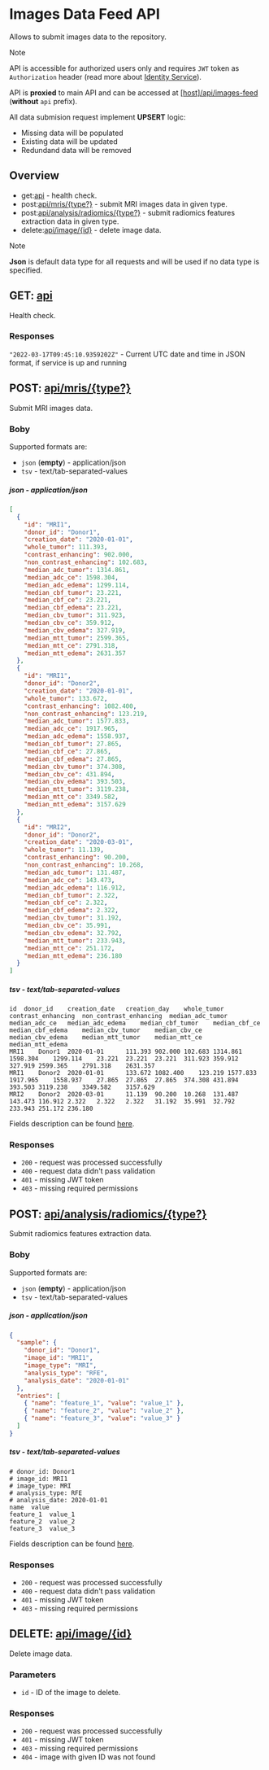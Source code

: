 # Images Data Feed API
Allows to submit images data to the repository.

> [!Note]
> API is accessible for authorized users only and requires `JWT` token as `Authorization` header (read more about [Identity Service](https://github.com/dkfz-unite/unite-identity)).

API is **proxied** to main API and can be accessed at [[host]/api/images-feed](http://localhost/api/images-feed) (**without** `api` prefix).

All data submision request implement **UPSERT** logic:
- Missing data will be populated
- Existing data will be updated
- Redundand data will be removed


## Overview
- get:[api](#get-api) - health check.
- post:[api/mris/{type?}](#post-apimristype) - submit MRI images data in given type.
- post:[api/analysis/radiomics/{type?}](#post-apianalysisradiomicstype) - submit radiomics features extraction data in given type.
- delete:[api/image/{id}](#delete-apiimageid) - delete image data.

> [!Note]
> **Json** is default data type for all requests and will be used if no data type is specified.


## GET: [api](http://localhost:5102/api)
Health check.

### Responses
`"2022-03-17T09:45:10.9359202Z"` - Current UTC date and time in JSON format, if service is up and running


## POST: [api/mris/{type?}](http://localhost:5102/api/mris)
Submit MRI images data.

### Boby
Supported formats are:
- `json` (**empty**) - application/json
- `tsv` - text/tab-separated-values

##### json - application/json
```json
[
  {
    "id": "MRI1",
    "donor_id": "Donor1",
    "creation_date": "2020-01-01",
    "whole_tumor": 111.393,
    "contrast_enhancing": 902.000,
    "non_contrast_enhancing": 102.683,
    "median_adc_tumor": 1314.861,
    "median_adc_ce": 1598.304,
    "median_adc_edema": 1299.114,
    "median_cbf_tumor": 23.221,
    "median_cbf_ce": 23.221,
    "median_cbf_edema": 23.221,
    "median_cbv_tumor": 311.923,
    "median_cbv_ce": 359.912,
    "median_cbv_edema": 327.919,
    "median_mtt_tumor": 2599.365,
    "median_mtt_ce": 2791.318,
    "median_mtt_edema": 2631.357
  },
  {
    "id": "MRI1",
    "donor_id": "Donor2",
    "creation_date": "2020-01-01",
    "whole_tumor": 133.672,
    "contrast_enhancing": 1082.400,
    "non_contrast_enhancing": 123.219,
    "median_adc_tumor": 1577.833,
    "median_adc_ce": 1917.965,
    "median_adc_edema": 1558.937,
    "median_cbf_tumor": 27.865,
    "median_cbf_ce": 27.865,
    "median_cbf_edema": 27.865,
    "median_cbv_tumor": 374.308,
    "median_cbv_ce": 431.894,
    "median_cbv_edema": 393.503,
    "median_mtt_tumor": 3119.238,
    "median_mtt_ce": 3349.582,
    "median_mtt_edema": 3157.629
  },
  {
    "id": "MRI2",
    "donor_id": "Donor2",
    "creation_date": "2020-03-01",
    "whole_tumor": 11.139,
    "contrast_enhancing": 90.200,
    "non_contrast_enhancing": 10.268,
    "median_adc_tumor": 131.487,
    "median_adc_ce": 143.473,
    "median_adc_edema": 116.912,
    "median_cbf_tumor": 2.322,
    "median_cbf_ce": 2.322,
    "median_cbf_edema": 2.322,
    "median_cbv_tumor": 31.192,
    "median_cbv_ce": 35.991,
    "median_cbv_edema": 32.792,
    "median_mtt_tumor": 233.943,
    "median_mtt_ce": 251.172,
    "median_mtt_edema": 236.180
  }
]
```

##### tsv - text/tab-separated-values
```tsv
id	donor_id	creation_date	creation_day	whole_tumor	contrast_enhancing	non_contrast_enhancing	median_adc_tumor	median_adc_ce	median_adc_edema	median_cbf_tumor	median_cbf_ce	median_cbf_edema	median_cbv_tumor	median_cbv_ce	median_cbv_edema	median_mtt_tumor	median_mtt_ce	median_mtt_edema
MRI1	Donor1	2020-01-01		111.393	902.000	102.683	1314.861	1598.304	1299.114	23.221	23.221	23.221	311.923	359.912	327.919	2599.365	2791.318	2631.357
MRI1	Donor2	2020-01-01		133.672	1082.400	123.219	1577.833	1917.965	1558.937	27.865	27.865	27.865	374.308	431.894	393.503	3119.238	3349.582	3157.629
MRI2	Donor2	2020-03-01		11.139	90.200	10.268	131.487	143.473	116.912	2.322	2.322	2.322	31.192	35.991	32.792	233.943	251.172	236.180
```
Fields description can be found [here](api-models-mris.md).

### Responses
- `200` - request was processed successfully
- `400` - request data didn't pass validation
- `401` - missing JWT token
- `403` - missing required permissions


## POST: [api/analysis/radiomics/{type?}](http://localhost:5102/api/analysis/radiomics)
Submit radiomics features extraction data.

### Boby
Supported formats are:
- `json` (**empty**) - application/json
- `tsv` - text/tab-separated-values

##### json - application/json
```json
{
  "sample": {
    "donor_id": "Donor1",
    "image_id": "MRI1",
    "image_type": "MRI",
    "analysis_type": "RFE",
    "analysis_date": "2020-01-01"
  },
  "entries": [
    { "name": "feature_1", "value": "value_1" },
    { "name": "feature_2", "value": "value_2" },
    { "name": "feature_3", "value": "value_3" }
  ]
}
```

##### tsv - text/tab-separated-values
```tsv
# donor_id: Donor1
# image_id: MRI1
# image_type: MRI
# analysis_type: RFE
# analysis_date: 2020-01-01
name  value
feature_1  value_1
feature_2  value_2
feature_3  value_3
```
Fields description can be found [here](api-models-radiomics.md).

### Responses
- `200` - request was processed successfully
- `400` - request data didn't pass validation
- `401` - missing JWT token
- `403` - missing required permissions


## DELETE: [api/image/{id}](http://localhost:5102/api/image/1)
Delete image data.

### Parameters
- `id` - ID of the image to delete.

### Responses
- `200` - request was processed successfully
- `401` - missing JWT token
- `403` - missing required permissions
- `404` - image with given ID was not found
